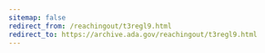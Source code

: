 ```yaml
---
sitemap: false 
redirect_from: /reachingout/t3regl9.html 
redirect_to: https://archive.ada.gov/reachingout/t3regl9.html 
---
```

